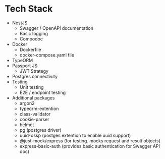 # Tech Stack

- NestJS
  - Swagger / OpenAPI documentation
  - Basic logging
  - Compodoc
- Docker
  - Dockerfile
  - docker-compose.yaml file
- TypeORM
- Passport JS
  - JWT Strategy
- Postgres connectivity
- Testing
  - Unit testing
  - E2E / endpoint testing
- Additional packages
  - argon2
  - typeorm-extention
  - class-validator
  - cookie-parser
  - helmet
  - pg (postgres driver)
  - uuid-ossp (postges extention to enable uuid support)
  - @jest-mock/express (for testing. mocks request and result objects)
  - express-basic-auth (provides basic authentication for Swagger API doc)

